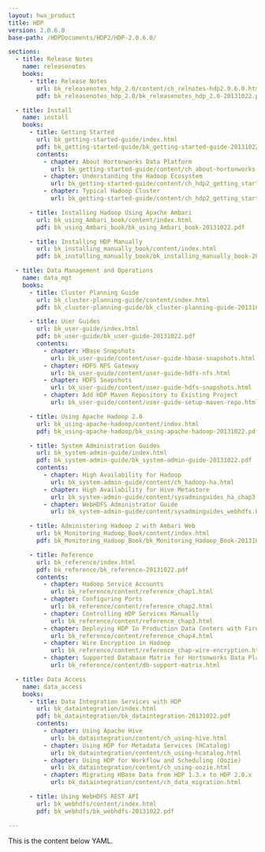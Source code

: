 ```yaml
---
layout: hwx_product
title: HDP
version: 2.0.6.0
base-path: /HDPDocuments/HDP2/HDP-2.0.6.0/

sections:
  - title: Release Notes
    name: releasenotes
    books:
      - title: Release Notes
        url: bk_releasenotes_hdp_2.0/content/ch_relnotes-hdp2.0.6.0.html
        pdf: bk_releasenotes_hdp_2.0/bk_releasenotes_hdp_2.0-20131022.pdf

  - title: Install
    name: install
    books:
      - title: Getting Started
        url: bk_getting-started-guide/index.html
        pdf: bk_getting-started-guide/bk_getting-started-guide-20131022.pdf
        contents:
          - chapter: About Hortonworks Data Platform
            url: bk_getting-started-guide/content/ch_about-hortonworks-data-platform.html
          - chapter: Understanding the Hadoop Ecosystem
            url: bk_getting-started-guide/content/ch_hdp2_getting_started_chp2.html
          - chapter: Typical Hadoop Cluster
            url: bk_getting-started-guide/content/ch_hdp2_getting_started_chap3.html

      - title: Installing Hadoop Using Apache Ambari
        url: bk_using_Ambari_book/content/index.html
        pdf: bk_using_Ambari_book/bk_using_Ambari_book-20131022.pdf

      - title: Installing HDP Manually
        url: bk_installing_manually_book/content/index.html
        pdf: bk_installing_manually_book/bk_installing_manually_book-20131022.pdf

  - title: Data Management and Operations
    name: data_mgt
    books:
      - title: Cluster Planning Guide
        url: bk_cluster-planning-guide/content/index.html
        pdf: bk_cluster-planning-guide/bk_cluster-planning-guide-20131022.pdf

      - title: User Guides
        url: bk_user-guide/index.html
        pdf: bk_user-guide/bk_user-guide-20131022.pdf
        contents:
          - chapter: HBase Snapshots
            url: bk_user-guide/content/user-guide-hbase-snapshots.html
          - chapter: HDFS NFS Gateway
            url: bk_user-guide/content/user-guide-hdfs-nfs.html
          - chapter: HDFS Snapshots
            url: bk_user-guide/content/user-guide-hdfs-snapshots.html
          - chapter: Add HDP Maven Repository to Existing Project
            url: bk_user-guide/content/user-guide-setup-maven-repo.html

      - title: Using Apache Hadoop 2.0
        url: bk_using-apache-hadoop/content/index.html
        pdf: bk_using-apache-hadoop/bk_using-apache-hadoop-20131022.pdf

      - title: System Administration Guides
        url: bk_system-admin-guide/index.html
        pdf: bk_system-admin-guide/bk_system-admin-guide-20131022.pdf
        contents:
          - chapter: High Availability for Hadoop
            url: bk_system-admin-guide/content/ch_hadoop-ha.html
          - chapter: High Availability for Hive Metastore
            url: bk_system-admin-guide/content/sysadminguides_ha_chap3.html
          - chapter: WebHDFS Administrator Guide
            url: bk_system-admin-guide/content/sysadminguides_webhdfs.html

      - title: Administering Hadoop 2 with Ambari Web
        url: bk_Monitoring_Hadoop_Book/content/index.html
        pdf: bk_Monitoring_Hadoop_Book/bk_Monitoring_Hadoop_Book-20131022.pdf

      - title: Reference
        url: bk_reference/index.html
        pdf: bk_reference/bk_reference-20131022.pdf
        contents:
          - chapter: Hadoop Service Accounts
            url: bk_reference/content/reference_chap1.html
          - chapter: Configuring Ports
            url: bk_reference/content/reference_chap2.html
          - chapter: Controlling HDP Services Manually
            url: bk_reference/content/reference_chap3.html
          - chapter: Deploying HDP In Production Data Centers with Firewalls
            url: bk_reference/content/reference_chap4.html
          - chapter: Wire Encryption in Hadoop
            url: bk_reference/content/reference_chap-wire-encryption.html
          - chapter: Supported Database Matrix for Hortonworks Data Platform
            url: bk_reference/content/db-support-matrix.html

  - title: Data Access
    name: data_access
    books:
      - title: Data Integration Services with HDP
        url: bk_dataintegration/index.html
        pdf: bk_dataintegration/bk_dataintegration-20131022.pdf
        contents:
          - chapter: Using Apache Hive
            url: bk_dataintegration/content/ch_using-hive.html
          - chapter: Using HDP for Metadata Services (HCatalog)
            url: bk_dataintegration/content/ch_using-hcatalog.html
          - chapter: Using HDP for Workflow and Scheduling (Oozie)
            url: bk_dataintegration/content/ch_using-oozie.html
          - chapter: Migrating HBase Data from HDP 1.3.x to HDP 2.0.x
            url: bk_dataintegration/content/ch_data_migration.html

      - title: Using WebHDFS REST API
        url: bk_webhdfs/content/index.html
        pdf: bk_webhdfs/bk_webhdfs-20131022.pdf

---
```


This is the content below YAML.
